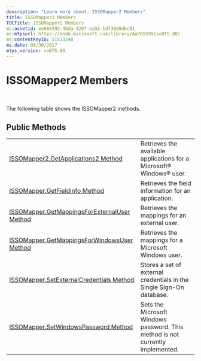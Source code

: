 ```yaml
---
description: "Learn more about: ISSOMapper2 Members"
title: ISSOMapper2 Members
TOCTitle: ISSOMapper2 Members
ms:assetid: ee688393-4bda-420f-ba55-bd730d9d6c01
ms:mtpsurl: https://msdn.microsoft.com/library/Aa705599(v=BTS.80)
ms:contentKeyID: 51533248
ms.date: 08/30/2017
mtps_version: v=BTS.80
---
```


# ISSOMapper2 Members

 

The following table shows the ISSOMapper2 methods.

## Public Methods

<table>
<tbody>
<tr class="odd">
<td><a href="issomapper2-getapplications2-method.md">ISSOMapper2.GetApplications2 Method</a></td>
<td>Retrieves the available applications for a Microsoft® Windows® user.</td>
</tr>
<tr class="even">
<td><a href="issomapper-getfieldinfo-method.md">ISSOMapper.GetFieldInfo Method</a></td>
<td>Retrieves the field information for an application.</td>
</tr>
<tr class="odd">
<td><a href="issomapper-getmappingsforexternaluser-method.md">ISSOMapper.GetMappingsForExternalUser Method</a></td>
<td>Retrieves the mappings for an external user.</td>
</tr>
<tr class="even">
<td><a href="issomapper-getmappingsforwindowsuser-method.md">ISSOMapper.GetMappingsForWindowsUser Method</a></td>
<td>Retrieves the mappings for a Microsoft Windows user.</td>
</tr>
<tr class="odd">
<td><a href="issomapper-setexternalcredentials-method.md">ISSOMapper.SetExternalCredentials Method</a></td>
<td>Stores a set of external credentials in the Single Sign-On database.</td>
</tr>
<tr class="even">
<td><a href="issomapper-setwindowspassword-method.md">ISSOMapper.SetWindowsPassword Method</a></td>
<td>Sets the Microsoft Windows password. This method is not currently implemented.</td>
</tr>
</tbody>
</table>

